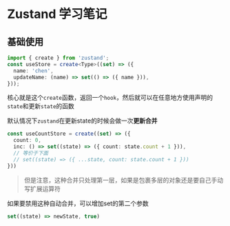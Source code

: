 # Zustand 学习笔记

## 基础使用

```ts
import { create } from 'zustand';
const useStore = create<Type>((set) => ({
  name: 'chen',
  updateName: (name) => set(() => ({ name })),
}));
```

核心就是这个`create`函数，返回一个`hook`，然后就可以在任意地方使用声明的`state`和更新`state`的函数

默认情况下`zustand`在更新state的时候会做一次**更新合并**

```ts
const useCountStore = create((set) => ({
  count: 0,
  inc: () => set((state) => ({ count: state.count + 1 })),
  // 等价于下面
  // set((state) => ({ ...state, count: state.count + 1 }))
}))
```

> 但是注意，这种合并只处理第一层，如果是包裹多层的对象还是要自己手动写扩展运算符

如果要禁用这种自动合并，可以增加set的第二个参数

```ts
set((state) => newState, true)
```
